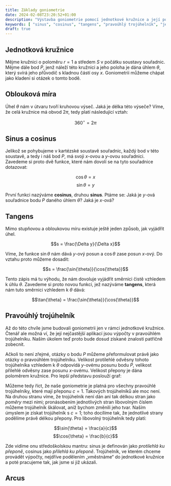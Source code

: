 ```yaml
---
title: Základy goniometrie
date: 2024-02-08T23:20:52+01:00
description: "Výstavba goniometrie pomocí jednotkové kružnice a její postupné zobecnění na pravoúhlé trojúhelníky."
keywords: [ "sinus", "cosinus", "tangens", "pravoúhlý trojúhelník", "jednotková kružnice", "radiány" ]
draft: true
---
```


## Jednotková kružnice

Mějme kružnici o poloměru $r = 1$ a středem $S$ v počátku soustavy souřadnic. Mějme dále bod $P$, jenž náleží této kružnici a jeho poloha je dána úhlem $\theta$, který svírá jeho přůvodič s kladnou částí osy $x$. Goniometrii můžeme chápat jako kladení si otázek o tomto bodě.

## Oblouková míra

Úhel $\theta$ nám v útvaru tvoří kruhovou výseč. Jaká je délka této výseče? Víme, že celá kružnice má obvod $2\pi$, tedy platí následující vztah:

$$ 360^\circ = 2\pi$$

## Sinus a cosinus

Jelikož se pohybujeme v kartézské soustavě souřadnic, každý bod v této soustavě, a tedy i náš bod $P$, má svoji $x$-ovou a $y$-ovou souřadnici. Zavedeme si proto dvě funkce, které nám dovolí se na tyto souřadnice dotazovat:

$$\cos{\theta} = x$$
$$\sin{\theta} = y$$

První funkci nazýváme **cosinus**, druhou **sinus**. Ptáme se: Jaká je $y$-ová souřadnice bodu $P$ daného úhlem $\theta$? Jaká je $x$-ová?

## Tangens

Mimo stupňovou a obloukovou míru existuje ještě jeden způsob, jak vyjádřit úhel.

$$s = \frac{\Delta y}{\Delta x}$$

Víme, že funkce $\sin{\theta}$ nám dává $y$-ový posun a $\cos{\theta}$ zase posun $x$-ový. Do vztahu proto můžeme dosadit:

$$s = \frac{\sin{\theta}}{\cos{\theta}}$$

Tento zápis má tu výhodu, že nám dovoluje vyjádřit směrnici čistě vzhledem k úhlu $\theta$. Zavedeme si proto novou funkci, jež nazýváme **tangens**, která nám tuto směrnici vzhledem k $\theta$ dává:

$$\tan{\theta} = \frac{\sin{\theta}}{\cos{\theta}}$$

## Pravoúhlý trojúhelník

Až do této chvíle jsme budovali goniometrii jen v rámci jednotkové kružnice. Čtenář ale možná ví, že její nejčastější aplikací jsou výpočty v pravoúhlém trojúhelníku. Naším úkolem teď proto bude dosud získané znalosti patřičně zobecnit.

Ačkoli to není zřejmé, otázky o bodu $P$ můžeme přeformulovat právě jako otázky o pravoúhlém trojúhelníku. Velikost protilehlé odvěsny tohoto trojúhelníka vzhledem k $\theta$ odpovídá $y$-ovému posunu bodu $P$, velikost přilehlé odvěsny zase posunu $x$-ovému. Velikost přepony je dána poloměrem kružnice. Pro lepší představu poslouží graf:

Můžeme tedy říct, že naše goniometrie je platná pro všechny pravoúhlé trojúhelníky, které mají přeponu $c = 1$. Takových trojúhelníků ale moc není. Na druhou stranu víme, že trojúhelník není dán ani tak délkou stran jako *poměry* mezi nimi; pronásobením jednotlivých stran libovolným číslem můžeme trojúhelník škálovat, aniž bychom změnili jeho tvar. Naším úmyslem je získat trojúhelník s $c = 1$; toho docílíme tak, že jednotlivé strany podělíme právě délkou přepony. Pro libovolný trojúhelník tedy platí:

$$\sin{\theta} = \frac{a}{c}$$
$$\cos{\theta} = \frac{b}{c}$$

Zde vidíme onu středoškolskou mantru: sinus je definován jako *protilehlá ku přeponě*, cosinus jako *přilehlá ku přeponě*. Trojúhelník, ve kterém chceme provádět výpočty, nejdříve podělením &bdquo;vměstnáme&ldquo; do jednotkové kružnice a poté pracujeme tak, jak jsme si již ukázali.

## Arcus


